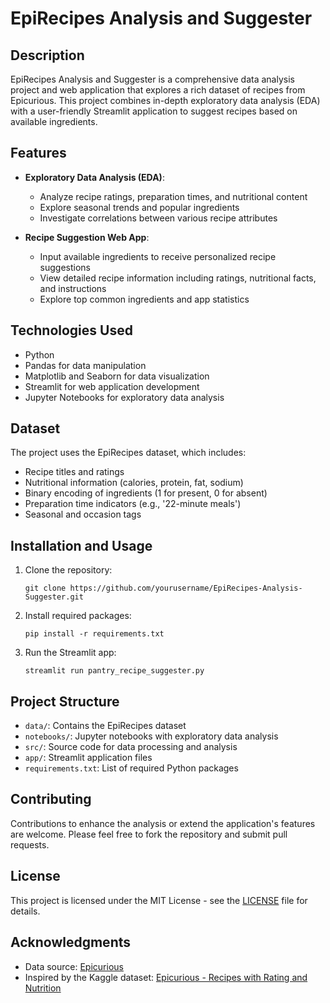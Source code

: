 # EpiRecipes Analysis and Suggester

## Description
EpiRecipes Analysis and Suggester is a comprehensive data analysis project and web application that explores a rich dataset of recipes from Epicurious. This project combines in-depth exploratory data analysis (EDA) with a user-friendly Streamlit application to suggest recipes based on available ingredients.

## Features
- **Exploratory Data Analysis (EDA)**: 
  - Analyze recipe ratings, preparation times, and nutritional content
  - Explore seasonal trends and popular ingredients
  - Investigate correlations between various recipe attributes

- **Recipe Suggestion Web App**:
  - Input available ingredients to receive personalized recipe suggestions
  - View detailed recipe information including ratings, nutritional facts, and instructions
  - Explore top common ingredients and app statistics

## Technologies Used
- Python
- Pandas for data manipulation
- Matplotlib and Seaborn for data visualization
- Streamlit for web application development
- Jupyter Notebooks for exploratory data analysis

## Dataset
The project uses the EpiRecipes dataset, which includes:
- Recipe titles and ratings
- Nutritional information (calories, protein, fat, sodium)
- Binary encoding of ingredients (1 for present, 0 for absent)
- Preparation time indicators (e.g., '22-minute meals')
- Seasonal and occasion tags

## Installation and Usage
1. Clone the repository:
   ```
   git clone https://github.com/yourusername/EpiRecipes-Analysis-Suggester.git
   ```
2. Install required packages:
   ```
   pip install -r requirements.txt
   ```
3. Run the Streamlit app:
   ```
   streamlit run pantry_recipe_suggester.py
   ```

## Project Structure
- `data/`: Contains the EpiRecipes dataset
- `notebooks/`: Jupyter notebooks with exploratory data analysis
- `src/`: Source code for data processing and analysis
- `app/`: Streamlit application files
- `requirements.txt`: List of required Python packages

## Contributing
Contributions to enhance the analysis or extend the application's features are welcome. Please feel free to fork the repository and submit pull requests.

## License
This project is licensed under the MIT License - see the [LICENSE](LICENSE) file for details.

## Acknowledgments
- Data source: [Epicurious](https://www.epicurious.com/)
- Inspired by the Kaggle dataset: [Epicurious - Recipes with Rating and Nutrition](https://www.kaggle.com/hugodarwood/epirecipes)
